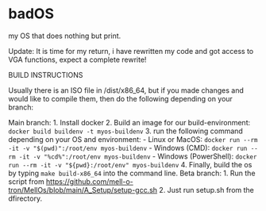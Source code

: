 # badOS
my OS that does nothing but print.

Update: It is time for my return, i have rewritten my code and got access to VGA functions, expect a complete rewrite!

BUILD INSTRUCTIONS

Usually there is an ISO file in /dist/x86_64, but if you made changes and would like to compile them, then do the following depending on your branch:

Main branch:
     1. Install docker
     2. Build an image for our build-environment:
     `docker build buildenv -t myos-buildenv`
     3. run the following command depending on your OS and environment:
      - Linux or MacOS: `docker run --rm -it -v "$(pwd)":/root/env myos-buildenv`
      - Windows (CMD): `docker run --rm -it -v "%cd%":/root/env myos-buildenv`
      - Windows (PowerShell): `docker run --rm -it -v "${pwd}:/root/env" myos-buildenv`
     4. Finally, build the os by typing `make build-x86_64` into the command line.
Beta branch:
     1. Run the script from https://github.com/mell-o-tron/MellOs/blob/main/A_Setup/setup-gcc.sh
     2. Just run setup.sh from the dfirectory.
